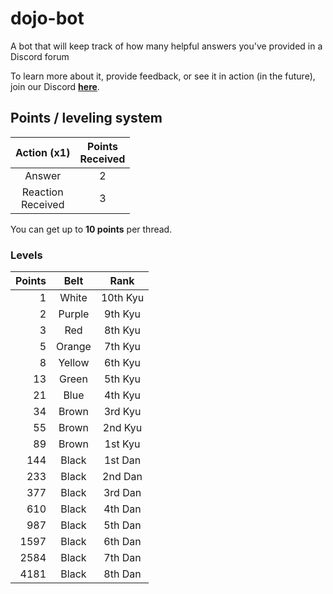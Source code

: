 # dojo-bot
A bot that will keep track of how many helpful answers you've provided in a Discord forum

To learn more about it, provide feedback, or see it in action (in the future), join our Discord **[here][discord_link]**.

## Points / leveling system

|      Action (x1)     | Points<br>Received |
|:--------------------:|:------------------:|
|        Answer        |          2         |
| Reaction<br>Received |          3         |

You can get up to **10 points** per thread.

### Levels

| Points |  Belt  |   Rank   |
|-------:|:------:|:--------:|
|      1 |  White | 10th Kyu |
|      2 | Purple |  9th Kyu |
|      3 |   Red  |  8th Kyu |
|      5 | Orange |  7th Kyu |
|      8 | Yellow |  6th Kyu |
|     13 |  Green |  5th Kyu |
|     21 |  Blue  |  4th Kyu |
|     34 |  Brown |  3rd Kyu |
|     55 |  Brown |  2nd Kyu |
|     89 |  Brown |  1st Kyu |
|    144 |  Black |  1st Dan |
|    233 |  Black |  2nd Dan |
|    377 |  Black |  3rd Dan |
|    610 |  Black |  4th Dan |
|    987 |  Black |  5th Dan |
|   1597 |  Black |  6th Dan |
|   2584 |  Black |  7th Dan |
|   4181 |  Black |  8th Dan |

<!-- Links -->
[discord_link]: https://discord.com/invite/nNtVfKddDD
